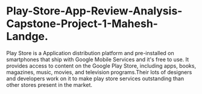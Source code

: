 # Play-Store-App-Review-Analysis-Capstone-Project-1-Mahesh-Landge.
Play Store is a Application distribution platform and pre-installed on smartphones that ship with Google Mobile Services and it's free to use. It provides access to content on the Google Play Store, including apps, books, magazines, music, movies, and television programs.Their lots of designers and developers work on it to make play store services outstanding than other stores present in the market.
